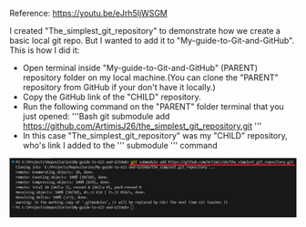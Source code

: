 Reference: https://youtu.be/eJrh5IjWSGM

I created "The_simplest_git_repository" to demonstrate how we create a basic local git repo. But I wanted to add it to "My-guide-to-Git-and-GitHub". 
This is how I did it:

- Open terminal inside "My-guide-to-Git-and-GitHub" (PARENT) repository folder on my local machine.(You can clone the "PARENT" repository from GitHub if your don't have it locally.)
- Copy the GitHub link of the "CHILD" repository.
- Run the following command on the "PARENT" folder terminal that you just opened:
'''Bash
git submodule add https://github.com/ArtimisJ26/the_simplest_git_repository.git
'''
- In this case "The_simplest_git_repository" was my "CHILD" repository, who's link I added to the ''' submodule ''' command

![alt text](nested_repo.png)
